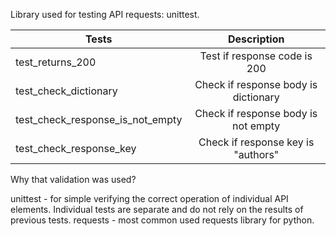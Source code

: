 Library used for testing API requests: unittest.

| Tests                            | Description                          |
| ---------------------------------|:------------------------------------:|
| test_returns_200                 | Test if response code is 200         |
| test_check_dictionary            | Check if response body is dictionary |
| test_check_response_is_not_empty | Check if response body is not empty  |
| test_check_response_key          | Check if response key is "authors"   |

Why that validation was used?

unittest - for simple verifying the correct operation of individual API elements. Individual tests are separate and do not rely on the results of previous tests.
requests - most common used requests library for python.
